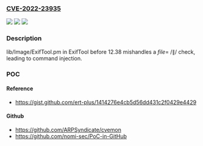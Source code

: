 ### [CVE-2022-23935](https://cve.mitre.org/cgi-bin/cvename.cgi?name=CVE-2022-23935)
![](https://img.shields.io/static/v1?label=Product&message=n%2Fa&color=blue)
![](https://img.shields.io/static/v1?label=Version&message=n%2Fa&color=blue)
![](https://img.shields.io/static/v1?label=Vulnerability&message=n%2Fa&color=brighgreen)

### Description

lib/Image/ExifTool.pm in ExifTool before 12.38 mishandles a $file =~ /\|$/ check, leading to command injection.

### POC

#### Reference
- https://gist.github.com/ert-plus/1414276e4cb5d56dd431c2f0429e4429

#### Github
- https://github.com/ARPSyndicate/cvemon
- https://github.com/nomi-sec/PoC-in-GitHub

